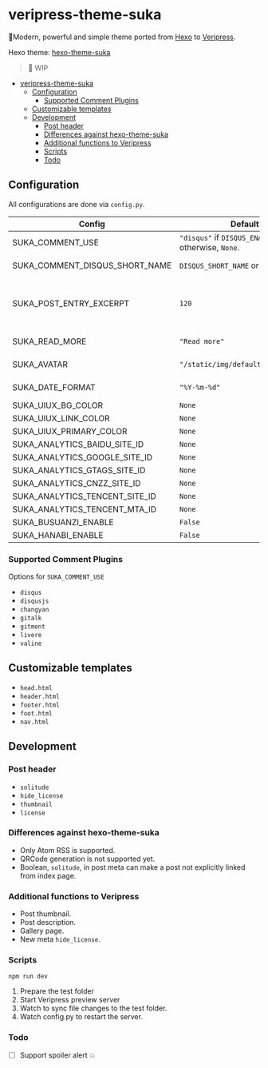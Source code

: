 # veripress-theme-suka

🎨Modern, powerful and simple theme ported from [Hexo](https://hexo.io) to [Veripress](https://github.com/veripress/veripress).

Hexo theme: [hexo-theme-suka](https://github.com/SukkaW/hexo-theme-suka)

> 🚧 WIP

- [veripress-theme-suka](#veripress-theme-suka)
  - [Configuration](#configuration)
    - [Supported Comment Plugins](#supported-comment-plugins)
  - [Customizable templates](#customizable-templates)
  - [Development](#development)
    - [Post header](#post-header)
    - [Differences against hexo-theme-suka](#differences-against-hexo-theme-suka)
    - [Additional functions to Veripress](#additional-functions-to-veripress)
    - [Scripts](#scripts)
    - [Todo](#todo)

## Configuration

All configurations are done via `config.py`.

| Config                         | Default                                                         | Description                                 |
| ------------------------------ | --------------------------------------------------------------- | ------------------------------------------- |
| SUKA_COMMENT_USE               | `"disqus"` if `DISQUS_ENABLED` is `True`;<br>otherwise, `None`. | Comment plugins                             |
| SUKA_COMMENT_DISQUS_SHORT_NAME | `DISQUS_SHORT_NAME` or `None`                                   | Disqus short name                           |
| SUKA_POST_ENTRY_EXCERPT        | `120`                                                           | Max content for each post in the index page |
| SUKA_READ_MORE                 | `"Read more"`                                                   | Read-more text                              |
| SUKA_AVATAR                    | `"/static/img/default_avatar.png"`                              | URL to your avatar                          |
| SUKA_DATE_FORMAT               | `"%Y-%m-%d"`                                                    | Date format for display                     |
| SUKA_UIUX_BG_COLOR             | `None`                                                            |
| SUKA_UIUX_LINK_COLOR           | `None`                                                            |
| SUKA_UIUX_PRIMARY_COLOR        | `None`                                                            |
| SUKA_ANALYTICS_BAIDU_SITE_ID   | `None`                                                            |
| SUKA_ANALYTICS_GOOGLE_SITE_ID  | `None`                                                            |
| SUKA_ANALYTICS_GTAGS_SITE_ID   | `None`                                                            |
| SUKA_ANALYTICS_CNZZ_SITE_ID    | `None`                                                            |
| SUKA_ANALYTICS_TENCENT_SITE_ID | `None`                                                            |
| SUKA_ANALYTICS_TENCENT_MTA_ID  | `None`                                                            |
| SUKA_BUSUANZI_ENABLE           | `False`                                                           |
| SUKA_HANABI_ENABLE             | `False`                                                           |

### Supported Comment Plugins
Options for `SUKA_COMMENT_USE`
- `disqus`
- `disqusjs`
- `changyan`
- `gitalk`
- `gitment`
- `livere`
- `valine`

## Customizable templates
- `head.html`
- `header.html`
- `footer.html`
- `foot.html`
- `nav.html`

## Development

### Post header
- `solitude`
- `hide_license`
- `thumbnail`
- `license`

### Differences against hexo-theme-suka
- Only Atom RSS is supported.
- QRCode generation is not supported yet.
- Boolean, `solitude`, in post meta can make a post not explicitly linked from index page.

### Additional functions to Veripress
- Post thumbnail.
- Post description.
- Gallery page.
- New meta `hide_license`.

### Scripts

```
npm run dev
```

1. Prepare the test folder
2. Start Veripress preview server
3. Watch to sync file changes to the test folder.
4. Watch config.py to restart the server.

### Todo
- [ ] Support spoiler alert 💥